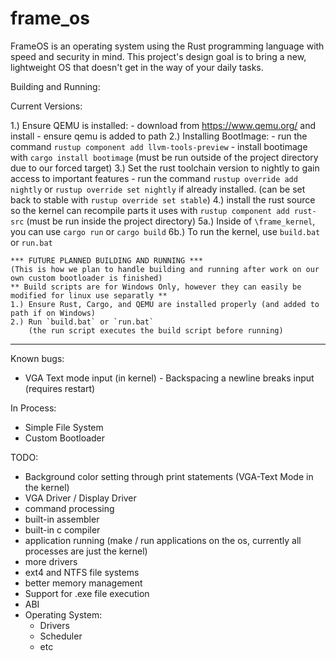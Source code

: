 # frame_os
FrameOS is an operating system using the Rust programming language with speed and security in mind. This project's design goal is to bring a new, lightweight OS that doesn't get in the way of your daily tasks.

Building and Running:

Current Versions:

1.) Ensure QEMU is installed:
    - download from https://www.qemu.org/ and install
    - ensure qemu is added to path
2.) Installing BootImage:
    - run the command `rustup component add llvm-tools-preview`
    - install bootimage with `cargo install bootimage` 
      (must be run outside of the project directory due to our forced target)
3.) Set the rust toolchain version to nightly to gain access to important features
    - run the command `rustup override add nightly` or `rustup override set nightly` 
      if already installed.
        (can be set back to stable with `rustup override set stable`)
4.) install the rust source so the kernel can recompile parts it uses with 
    `rustup component add rust-src` 
    (must be run inside the project directory)
5a.) Inside of `\frame_kernel`, you can use `cargo run` or `cargo build`
6b.) To run the kernel, use `build.bat` or `run.bat`

```
*** FUTURE PLANNED BUILDING AND RUNNING ***
(This is how we plan to handle building and running after work on our own custom bootloader is finished)
** Build scripts are for Windows Only, however they can easily be modified for linux use separatly **
1.) Ensure Rust, Cargo, and QEMU are installed properly (and added to path if on Windows)
2.) Run `build.bat` or `run.bat` 
    (the run script executes the build script before running)
```

----------------
Known bugs:

 - VGA Text mode input (in kernel) - Backspacing a newline breaks input (requires restart)
 
In Process:

 - Simple File System
 - Custom Bootloader

TODO:
 - Background color setting through print statements (VGA-Text Mode in the kernel)
 - VGA Driver / Display Driver
 - command processing
 - built-in assembler
 - built-in c compiler
 - application running (make / run applications on the os, currently all processes are just the kernel)
 - more drivers
 - ext4 and NTFS file systems
 - better memory management
 - Support for .exe file execution
 - ABI
 - Operating System:
   * Drivers
   * Scheduler
   * etc
